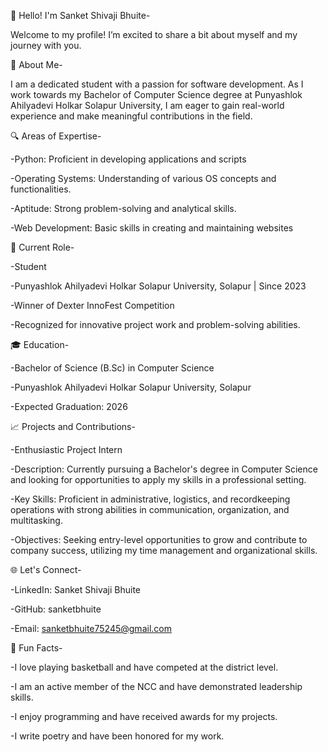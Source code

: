👋 Hello! I'm Sanket Shivaji Bhuite-

Welcome to my profile! I’m excited to share a bit about myself and my journey with you.

🌟 About Me-

I am a dedicated student with a passion for software development. As I work towards my Bachelor of Computer Science degree at Punyashlok Ahilyadevi Holkar Solapur University, I am eager to gain real-world experience and make meaningful contributions in the field.

🔍 Areas of Expertise-

-Python: Proficient in developing applications and scripts

-Operating Systems: Understanding of various OS concepts and functionalities.

-Aptitude: Strong problem-solving and analytical skills.

-Web Development: Basic skills in creating and maintaining websites

💼 Current Role-

-Student

-Punyashlok Ahilyadevi Holkar Solapur University, Solapur | Since 2023

-Winner of Dexter InnoFest Competition

-Recognized for innovative project work and problem-solving abilities.


🎓 Education-

-Bachelor of Science (B.Sc) in Computer Science

-Punyashlok Ahilyadevi Holkar Solapur University, Solapur

-Expected Graduation: 2026


📈 Projects and Contributions-

-Enthusiastic Project Intern

-Description: Currently pursuing a Bachelor's degree in Computer Science and looking for opportunities to apply my skills in a professional setting.

-Key Skills: Proficient in administrative, logistics, and recordkeeping operations with strong abilities in communication, organization, and multitasking.

-Objectives: Seeking entry-level opportunities to grow and contribute to company success, utilizing my time management and organizational skills.


🌐 Let's Connect-

-LinkedIn: Sanket Shivaji Bhuite

-GitHub: sanketbhuite

-Email: sanketbhuite75245@gmail.com


🌱 Fun Facts-

-I love playing basketball and have competed at the district level.

-I am an active member of the NCC and have demonstrated leadership skills.

-I enjoy programming and have received awards for my projects.

-I write poetry and have been honored for my work.
